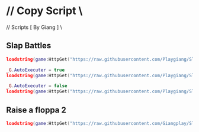 # // Copy Script \\
// Scripts [ By Giang ] \\

## Slap Battles
```lua
loadstring(game:HttpGet("https://raw.githubusercontent.com/Playgiang/Slap_Battles/main/Slap_Battles.lua"))()
```

```lua
_G.AutoExecuter = true
loadstring(game:HttpGet("https://raw.githubusercontent.com/Playgiang/Slap_Battles/main/Slap_Battles.lua"))()
```

```lua
_G.AutoExecuter = false
loadstring(game:HttpGet("https://raw.githubusercontent.com/Playgiang/Slap_Battles/main/Slap_Battles.lua"))()
```

## Raise a floppa 2
```lua
loadstring(game:HttpGet("https://raw.githubusercontent.com/Giangplay/Slap_Battles/main/Game%20script/Raise-A-Floppy-2.lua"))()
```

